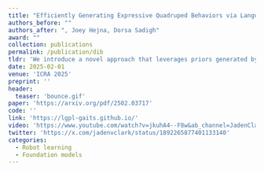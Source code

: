 ```yaml
---
title: "Efficiently Generating Expressive Quadruped Behaviors via Language-Guided Preference Learning"
authors_before: ""
authors_after: ", Joey Hejna, Dorsa Sadigh"
award: ""
collection: publications
permalink: /publication/dib
tldr: 'We introduce a novel approach that leverages priors generated by pre-trained LLMs alongside the precision of preference learning to generate robot behaviors that closely align with human expectations.'
date: 2025-02-01
venue: 'ICRA 2025'
preprint: ''
header: 
  teaser: 'bounce.gif'
paper: 'https://arxiv.org/pdf/2502.03717'
code: '' 
link: 'https://lgpl-gaits.github.io/'
video: 'https://www.youtube.com/watch?v=jkuhA4--F8w&ab_channel=JadenClark'
twitter: 'https://x.com/jadenvclark/status/1892265877401133140'
categories:
  - Robot learning
  - Foundation models
---
```

